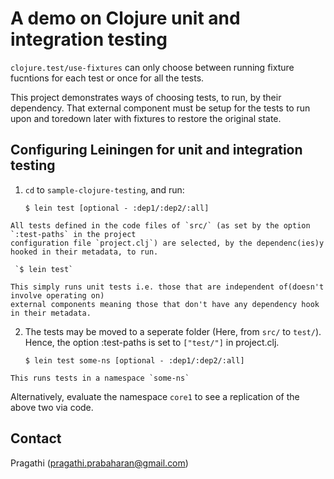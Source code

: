 # A demo on Clojure unit and integration testing

`clojure.test/use-fixtures` can only choose between running fixture fucntions for each test or once for all the tests. 

This project demonstrates ways of choosing tests, to run, by their dependency. That external component must be setup 
for the tests to run upon and toredown later with fixtures to restore the original state.

## Configuring Leiningen for unit and integration testing 
1.   `cd` to `sample-clojure-testing`, and run:

	 `$ lein test [optional - :dep1/:dep2/:all]`

	All tests defined in the code files of `src/` (as set by the option `:test-paths` in the project 
	configuration file `project.clj`) are selected, by the dependenc(ies)y hooked in their metadata, to run.

	 `$ lein test`

	This simply runs unit tests i.e. those that are independent of(doesn't involve operating on) 
	external components meaning those that don't have any dependency hook in their metadata.


2.   The tests may be moved to a seperate folder (Here, from `src/` to `test/`). Hence, the option :test-paths 
	is set to `["test/"]` in project.clj.

	 `$ lein test some-ns [optional - :dep1/:dep2/:all]`

	This runs tests in a namespace `some-ns`

Alternatively, evaluate the namespace `core1` to see a replication of the above two via code.

## Contact

Pragathi (pragathi.prabaharan@gmail.com)

